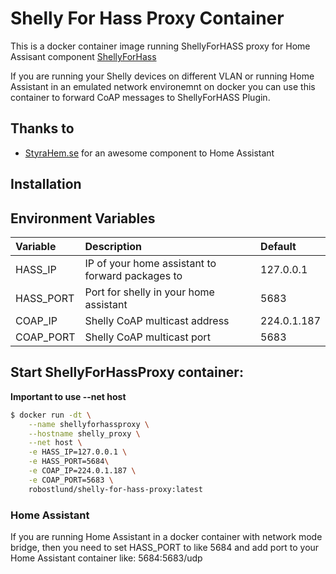 # Shelly For Hass Proxy Container
This is a docker container image running ShellyForHASS proxy for Home Assisant component [ShellyForHass](https://github.com/StyraHem/ShellyForHASS)

If you are running your Shelly devices on different VLAN or running Home Assistant in an emulated network environemnt on docker you can use this container to forward CoAP messages to ShellyForHASS Plugin.

## Thanks to
- [StyraHem.se](https://www.styrahem.se/c/126/shelly) for an awesome component to Home Assistant

## Installation

## Environment Variables
| Variable | Description | Default |
| :--- | :--- | :---  |
| HASS_IP | IP of your home assistant to forward packages to | 127.0.0.1 |
| HASS_PORT | Port for shelly in your home assistant | 5683|
| COAP_IP | Shelly CoAP multicast address | 224.0.1.187 |
| COAP_PORT | Shelly CoAP multicast port | 5683 |

## Start ShellyForHassProxy container:
**Important to use --net host**

```sh
$ docker run -dt \
    --name shellyforhassproxy \
    --hostname shelly_proxy \
    --net host \
    -e HASS_IP=127.0.0.1 \
    -e HASS_PORT=5684\
    -e COAP_IP=224.0.1.187 \
    -e COAP_PORT=5683 \
    robostlund/shelly-for-hass-proxy:latest
```

### Home Assistant
If you are running Home Assistant in a docker container with network mode bridge, then you need to set HASS_PORT to like 5684 and add port to your Home Assistant container like: 5684:5683/udp